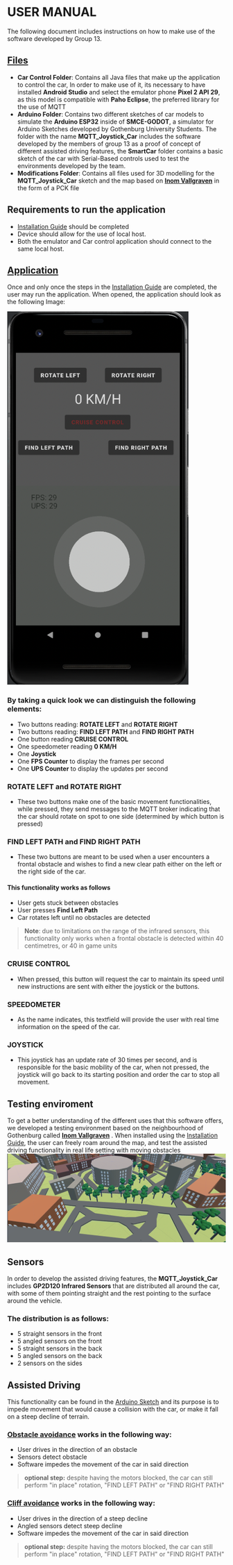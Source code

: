 # USER MANUAL

The following document includes instructions on how to make use of the software developed by Group 13. 


## [Files](https://github.com/DIT113-V22/group-13)
- **Car Control Folder**: Contains all Java files that make up the application to control the car, In order to make use of it, its necessary to have installed **Android Studio** and select the emulator phone **Pixel 2 API 29**, as this model is compatible with **Paho Eclipse**, the preferred library for the use of MQTT
- **Arduino Folder**: Contains two different sketches of car models to simulate the **Arduino ESP32** inside of **SMCE-GODOT**, a simulator for Arduino Sketches developed by Gothenburg University Students. The folder with the name **MQTT_Joystick_Car** includes the software developed by the members of group 13 as a proof of concept of different assisted driving features, the **SmartCar** folder contains a basic sketch of the car with Serial-Based controls used to test the environments developed by the team.
- **Modifications Folder**: Contains all files used for 3D modelling for the **MQTT_Joystick_Car** sketch and the map based on **[Inom Vallgraven](https://www.google.com/maps/place/Inom+Vallgraven,+Gotemburgo/@57.7039778,11.9514769,14z/data=!4m5!3m4!1s0x464ff368a2410f03:0x71b0c1e1cef80fe1!8m2!3d57.7022551!4d11.9615896)** in the form of a PCK file

## Requirements to run the application
- [Installation Guide](https://github.com/DIT113-V22/group-13) should be completed
- Device should allow for the use of local host.
- Both the emulator and Car control application should connect to the same local host.

## [Application](https://github.com/DIT113-V22/group-13/wiki/Feature-2:-Graphical-user-interface)

Once and only once the steps in the [Installation Guide](https://github.com/DIT113-V22/group-13) are completed, the user may run the application.
When opened, the application should look as the following Image:

![alt text](https://github.com/DIT113-V22/group-13/blob/78-user-manual/Documentation/images/Application.png)



### By taking a quick look we can distinguish the following elements:
- Two buttons reading: **ROTATE LEFT** and **ROTATE RIGHT**
- Two buttons reading: **FIND LEFT PATH** and **FIND RIGHT PATH**
- One button reading **CRUISE CONTROL**
- One speedometer reading **0 KM/H**
- One **Joystick**
- One **FPS Counter** to display the frames per second
- One **UPS Counter** to display the updates per second


### ROTATE LEFT and ROTATE RIGHT
- These two buttons make one of the basic movement functionalities, while pressed, they send messages to the MQTT broker indicating that the car should rotate on spot to one side (determined by which button is pressed)

### FIND LEFT PATH and FIND RIGHT PATH
- These two buttons are meant to be used when a user encounters a frontal obstacle and wishes to find a new clear path either on the left or the right side of the car.
#### This functionality works as follows
- User gets stuck between obstacles
- User presses **Find Left Path**
- Car rotates left until no obstacles are detected
>**Note**: due to limitations on the range of the infrared sensors, this functionality only works when a frontal obstacle is detected within 40 centimetres, or 40 in game units

### CRUISE CONTROL
- When pressed, this button will request the car to maintain its speed until new instructions are sent with either the joystick or the buttons.

### SPEEDOMETER 
- As the name indicates, this textfield will provide the user with real time information on the speed of the car.

### JOYSTICK
- This joystick has an update rate of 30 times per second, and is responsible for the basic mobility of the car, when not pressed, the joystick will go back to its starting position and order the car to stop all movement.


 ## Testing enviroment
 To get a better understanding of the different uses that this software offers, we developed a testing environment based on the neighbourhood of Gothenburg called **[Inom Vallgraven](https://www.google.com/maps/place/Inom+Vallgraven,+Gotemburgo/@57.7039778,11.9514769,14z/data=!4m5!3m4!1s0x464ff368a2410f03:0x71b0c1e1cef80fe1!8m2!3d57.7022551!4d11.9615896)** . When installed using the [Installation Guide](https://github.com/DIT113-V22/group-13), the user can freely roam around the map, and test the assisted driving functionality in real life setting with moving obstacles
  ![alt text](https://github.com/DIT113-V22/group-13/blob/78-user-manual/Documentation/images/Map.png)

## Sensors
In order to develop the assisted driving features, the **MQTT_Joystick_Car** includes **GP2D120 Infrared Sensors** that are distributed all around the car, with some of them pointing straight and the rest pointing to the surface around the vehicle. 

### The distribution is as follows:
- 5 straight sensors in the front
- 5 angled sensors on the front
- 5 straight sensors in the back
- 5 angled sensors on the back
- 2 sensors on the sides

## Assisted Driving
This functionality can be found in the [Arduino Sketch](https://github.com/DIT113-V22/group-13/blob/master/arduino/MQTT_Joystick_Car/MQTT_Joystick_Car.ino) and its purpose is to impede movement that would cause a collision with the car, or make it fall on a steep decline of terrain.

### [Obstacle avoidance](https://github.com/DIT113-V22/group-13/wiki/Feature-5:-Object-avoidance) works in the following way:
- User drives in the direction of an obstacle
- Sensors detect obstacle
- Software impedes the movement of the car in said direction
 >**optional step:** despite having the motors blocked, the car can still perform "in place" rotation, "FIND LEFT PATH" or "FIND RIGHT PATH"

### [Cliff avoidance](https://github.com/DIT113-V22/group-13/wiki/Feature-7:-Cliff-avoidance) works in the following way:
- User drives in the direction of a steep decline
- Angled sensors detect steep decline
- Software impedes the movement of the car in said direction
 >**optional step:** despite having the motors blocked, the car can still perform "in place" rotation, "FIND LEFT PATH" or "FIND RIGHT PATH"


